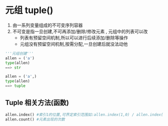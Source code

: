 # 元组 tuple()

1. 由一系列变量组成的不可变序列容器
2. 不可变是指一旦创建,不可再添加/删除/修改元素 , 元组中的列表可以改
   * 列表有预留空间机制,所以可以进行后续添加/删除等操作
   * 元组没有预留空间机制,按需分配,一旦创建后就没法动他

```python
'''元组创建'''
allen = ('a') 
type(allen)
==> str

allen = ('a',)
type(allen)
==> tuple
```

## Tuple 相关方法(函数)

```python
allen.index() #索引1的位置,可界定索引范围如:allen.index(1,0) / allen.index(1,0,5)
allen.count() #元素出现的次数
```

